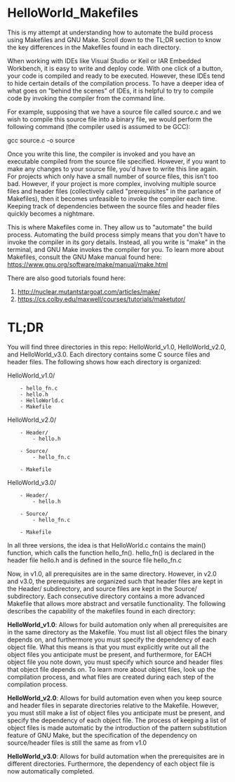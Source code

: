 # HelloWorld_Makefiles

This is my attempt at understanding how to automate the build process using Makefiles and GNU Make. Scroll down to the TL;DR section to know the key differences in the Makefiles found in each directory. 

When working with IDEs like Visual Studio or Keil or IAR Embedded Workbench, it is easy to write and deploy code. With one click of a button, your code is compiled and ready to be executed. However, these IDEs tend to hide certain details of the compilation process. To have a deeper idea of what goes on "behind the scenes" of IDEs, it is helpful to try to compile code by invoking the compiler from the command line. 

For example, supposing that we have a source file called source.c and we wish to compile this source file into a binary file, we would perform the following command (the compiler used is assumed to be GCC):

gcc source.c -o source

Once you write this line, the compiler is invoked and you have an executable compiled from the source file specified. However, if you want to make any changes to your source file, you'd have to write this line again. For projects which only have a small number of source files, this isn't too bad. However, if your project is more complex, involving multiple source files and header files (collectively called "prerequisites" in the parlance of Makefiles), then it becomes unfeasible to invoke the compiler each time. Keeping track of dependencies between the source files and header files quickly becomes a nightmare. 


This is where Makefiles come in. They allow us to "automate" the build process. Automating the build process simply means that you don't have to invoke the compiler in its gory details. Instead, all you write is "make" in the terminal, and GNU Make invokes the compiler for you. To learn more about Makefiles, consult the GNU Make manual found here: https://www.gnu.org/software/make/manual/make.html

There are also good tutorials found here: 
1) http://nuclear.mutantstargoat.com/articles/make/
2) https://cs.colby.edu/maxwell/courses/tutorials/maketutor/


# TL;DR

You will find three directories in this repo: HelloWorld_v1.0, HelloWorld_v2.0, and HelloWorld_v3.0. Each directory contains some C source files and header files. The following shows how each directory is organized:

HelloWorld_v1.0/

        - hello_fn.c
        - hello.h
        - HelloWorld.c
        - Makefile
        
HelloWorld_v2.0/

        - Header/
            - hello.h
            
        - Source/
            - hello_fn.c
            
        - Makefile

HelloWorld_v3.0/

        - Header/
            - hello.h
            
        - Source/
            - hello_fn.c
            
        - Makefile
        
        
In all three versions, the idea is that HelloWorld.c contains the main() function, which calls the function hello_fn(). hello_fn() is declared in the header file hello.h and is defined in the source file hello_fn.c 

Now, in v1.0, all prerequisites are in the same directory. However, in v2.0 and v3.0, the prerequisites are organized such that header files are kept in the Header/ subdirectory, and source files are kept in the Source/ subdirectory. Each consecutive directory contains a more advanced Makefile that allows more abstract and versatile functionality. The following describes the capability of the makefiles found in each directory:

**HelloWorld_v1.0**: Allows for build automation only when all prerequisites are in the same directory as the Makefile. You must list all object files the binary depends on, and furthermore you must specify the dependency of each object file. What this means is that you must explicitly write out all the object files you anticipate must be present, and furthermore, for EACH object file you note down, you must specify which source and header files that object file depends on. To learn more about object files, look up the compilation process, and what files are created during each step of the compilation process. 

**HelloWorld_v2.0**: Allows for build automation even when you keep source and header files in separate directories relative to the Makefile. However, you must still make a list of object files you anticipate must be present, and specify the dependency of each object file. The process of keeping a list of object files is made automatic by the introduction of the pattern substitution feature of GNU Make, but the specification of the dependency on source/header files is still the same as from v1.0

**HelloWorld_v3.0**: Allows for build automation when the prerequisites are in different directories. Furthermore, the dependency of each object file is now automatically completed. 


